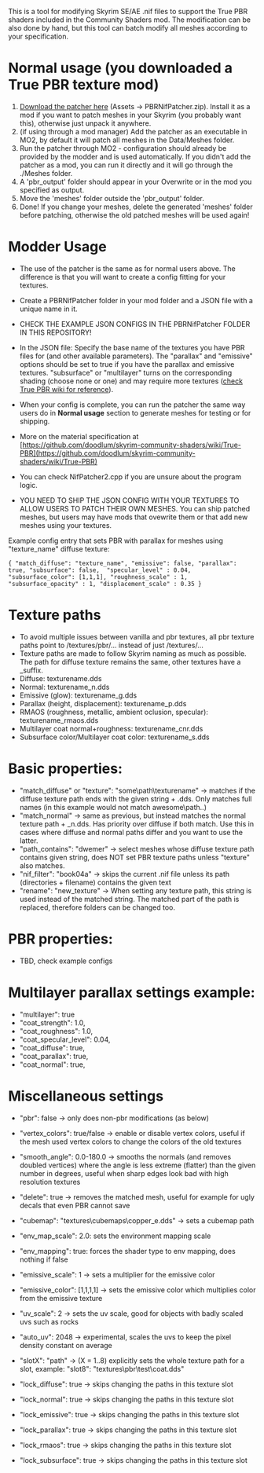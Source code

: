 This is a tool for modifying Skyrim SE/AE .nif files to support the True PBR shaders included in the Community Shaders mod. The modification can be also done by hand, but this tool can batch modify all meshes according to your specification.

# Normal usage (you downloaded a True PBR texture mod)
1. [Download the patcher here](https://github.com/ThePagi/PBRNifPatcher/releases) (Assets ->  PBRNifPatcher.zip). Install it as a mod if you want to patch meshes in your Skyrim (you probably want this), otherwise just unpack it anywhere.
2. (if using through a mod manager) Add the patcher as an executable in MO2, by default it will patch all meshes in the Data/Meshes folder. 
3. Run the patcher through MO2 - configuration should already be provided by the modder and is used automatically. If you didn't add the patcher as a mod, you can run it directly and it will go through the ./Meshes folder.
4. A 'pbr_output' folder should appear in your Overwrite or in the mod you specified as output.
5. Move the 'meshes' folder outside the 'pbr_output' folder.
6. Done! If you change your meshes, delete the generated 'meshes' folder before patching, otherwise the old patched meshes will be used again!

# Modder Usage
* The use of the patcher is the same as for normal users above. The difference is that you will want to create a config fitting for your textures.
* Create a PBRNifPatcher folder in your mod folder and a JSON file with a unique name in it.
* CHECK THE EXAMPLE JSON CONFIGS IN THE PBRNifPatcher FOLDER IN THIS REPOSITORY!
* In the JSON file: Specify the base name of the textures you have PBR files for (and other available parameters). The "parallax" and "emissive" options should be set to true if you have the parallax and emissive textures. "subsurface" or "multilayer" turns on the corresponding shading (choose none or one) and may require more textures ([check True PBR wiki for reference](https://github.com/doodlum/skyrim-community-shaders/wiki/True-PBR)).
* When your config is complete, you can run the patcher the same way users do in **Normal usage** section to generate meshes for testing or for shipping.
 
* More on the material specification at [https://github.com/doodlum/skyrim-community-shaders/wiki/True-PBR](https://github.com/doodlum/skyrim-community-shaders/wiki/True-PBR)
* You can check NifPatcher2.cpp if you are unsure about the program logic. 
* YOU NEED TO SHIP THE JSON CONFIG WITH YOUR TEXTURES TO ALLOW USERS TO PATCH THEIR OWN MESHES. You can ship patched meshes, but users may have mods that ovewrite them or that add new meshes using your textures.

Example config entry that sets PBR with parallax for meshes using "texture_name" diffuse texture:

 `{
  "match_diffuse": "texture_name", "emissive": false, "parallax": true, "subsurface": false,  "specular_level" : 0.04, "subsurface_color": [1,1,1], "roughness_scale" : 1, "subsurface_opacity" : 1, "displacement_scale" : 0.35
 }`

# Texture paths
* To avoid multiple issues between vanilla and pbr textures, all pbr texture paths point to /textures/pbr/... instead of just /textures/...
* Texture paths are made to follow Skyrim naming as much as possible. The path for diffuse texture remains the same, other textures have a _suffix.
* Diffuse: texturename.dds
* Normal: texturename_n.dds
* Emissive (glow): texturename_g.dds
* Parallax (height, displacement): texturename_p.dds
* RMAOS (roughness, metallic, ambient oclusion, specular): texturename_rmaos.dds
* Multilayer coat normal+roughness: texturename_cnr.dds
* Subsurface color/Multilayer coat color: texturename_s.dds

# Basic properties:
* "match_diffuse" or "texture": "some\\path\\texturename" -> matches if the diffuse texture path ends with the given string + .dds. Only matches full names (in this example would not match awesome\\path..)
* "match_normal" -> same as previous, but instead matches the normal texture path + _n.dds. Has priority over diffuse if both match. Use this in cases where diffuse and normal paths differ and you want to use the latter.
* "path_contains": "dwemer" -> select meshes whose diffuse texture path contains given string, does NOT set PBR texture paths unless "texture" also matches.
* "nif_filter": "book04a" -> skips the current .nif file unless its path (directories + filename) contains the given text
* "rename": "new_texture" -> When setting any texture path, this string is used instead of the matched string. The matched part of the path is replaced, therefore folders can be changed too.

# PBR properties:
* TBD, check example configs
  
# Multilayer parallax settings example:
* "multilayer": true
* "coat_strength": 1.0,
* "coat_roughness": 1.0,
* "coat_specular_level": 0.04,
* "coat_diffuse": true,
* "coat_parallax": true,
* "coat_normal": true,

# Miscellaneous settings
* "pbr": false -> only does non-pbr modifications (as below)
* "vertex_colors": true/false -> enable or disable vertex colors, useful if the mesh used vertex colors to change the colors of the old textures
* "smooth_angle": 0.0-180.0 -> smooths the normals (and removes doubled vertices) where the angle is less extreme (flatter) than the given number in degrees, useful when sharp edges look bad with high resolution textures
* "delete": true -> removes the matched mesh, useful for example for ugly decals that even PBR cannot save
* "cubemap": "textures\\cubemaps\\copper_e.dds" -> sets a cubemap path
* "env_map_scale": 2.0: sets the environment mapping scale
* "env_mapping": true: forces the shader type to env mapping, does nothing if false
* "emissive_scale": 1 -> sets a multiplier for the emissive color
* "emissive_color": [1,1,1,1] -> sets the emissive color which multiplies color from the emissive texture
* "uv_scale": 2 -> sets the uv scale, good for objects with badly scaled uvs such as rocks
* "auto_uv": 2048 -> experimental, scales the uvs to keep the pixel density constant on average
* "slotX": "path" -> (X = 1..8) explicitly sets the whole texture path for a slot, example: "slot8": "textures\\pbr\\test\\coat.dds"

* "lock_diffuse": true -> skips changing the paths in this texture slot
* "lock_normal": true -> skips changing the paths in this texture slot
* "lock_emissive": true -> skips changing the paths in this texture slot
* "lock_parallax": true -> skips changing the paths in this texture slot
* "lock_rmaos": true -> skips changing the paths in this texture slot
* "lock_subsurface": true -> skips changing the paths in this texture slot

